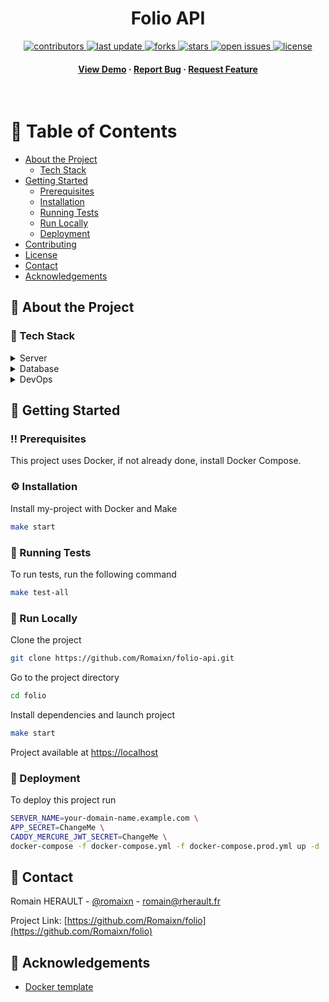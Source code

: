 <div align="center">

  <h1>Folio API</h1>

<!-- Badges -->
<p>
  <a href="https://github.com/Romaixn/folio-api/graphs/contributors">
    <img src="https://img.shields.io/github/contributors/Romaixn/folio-api" alt="contributors" />
  </a>
  <a href="">
    <img src="https://img.shields.io/github/last-commit/Romaixn/folio-api" alt="last update" />
  </a>
  <a href="https://github.com/Romaixn/folio-api/network/members">
    <img src="https://img.shields.io/github/forks/Romaixn/folio-api" alt="forks" />
  </a>
  <a href="https://github.com/Romaixn/folio-api/stargazers">
    <img src="https://img.shields.io/github/stars/Romaixn/folio-api" alt="stars" />
  </a>
  <a href="https://github.com/Romaixn/folio-api/issues/">
    <img src="https://img.shields.io/github/issues/Romaixn/folio-api" alt="open issues" />
  </a>
  <a href="https://github.com/Romaixn/folio-api/blob/master/LICENSE">
    <img src="https://img.shields.io/github/license/Romaixn/folio-api.svg" alt="license" />
  </a>
</p>

<h4>
    <a href="#">View Demo</a>
  <span> · </span>
    <a href="https://github.com/Romaixn/folio/issues/">Report Bug</a>
  <span> · </span>
    <a href="https://github.com/Romaixn/folio/issues/">Request Feature</a>
  </h4>
</div>

<br />

<!-- Table of Contents -->
# :notebook_with_decorative_cover: Table of Contents

- [About the Project](#star2-about-the-project)
    * [Tech Stack](#space_invader-tech-stack)
- [Getting Started](#toolbox-getting-started)
    * [Prerequisites](#bangbang-prerequisites)
    * [Installation](#gear-installation)
    * [Running Tests](#test_tube-running-tests)
    * [Run Locally](#running-run-locally)
    * [Deployment](#triangular_flag_on_post-deployment)
- [Contributing](#wave-contributing)
- [License](#warning-license)
- [Contact](#handshake-contact)
- [Acknowledgements](#gem-acknowledgements)



<!-- About the Project -->
## :star2: About the Project

<!-- TechStack -->
### :space_invader: Tech Stack

<details>
  <summary>Server</summary>
  <ul>
    <li><a href="https://symfony.com/">Symfony</a></li>
    <li><a href="https://api-platform.com/">API Platform</a></li>
  </ul>
</details>

<details>
<summary>Database</summary>
  <ul>
    <li><a href="https://www.postgresql.org/">PostgreSQL</a></li>
  </ul>
</details>

<details>
<summary>DevOps</summary>
  <ul>
    <li><a href="https://www.docker.com/">Docker</a></li>
  </ul>
</details>

<!-- Getting Started -->
## 	:toolbox: Getting Started

<!-- Prerequisites -->
### :bangbang: Prerequisites

This project uses Docker, if not already done, install Docker Compose.

<!-- Installation -->
### :gear: Installation

Install my-project with Docker and Make

```bash
make start
```

<!-- Running Tests -->
### :test_tube: Running Tests

To run tests, run the following command

```bash
make test-all
```

<!-- Run Locally -->
### :running: Run Locally

Clone the project

```bash
git clone https://github.com/Romaixn/folio-api.git
```

Go to the project directory

```bash
cd folio
```

Install dependencies and launch project

```bash
make start
```

Project available at [https://localhost](https://localhost)

<!-- Deployment -->
### :triangular_flag_on_post: Deployment

To deploy this project run

```bash
SERVER_NAME=your-domain-name.example.com \
APP_SECRET=ChangeMe \
CADDY_MERCURE_JWT_SECRET=ChangeMe \
docker-compose -f docker-compose.yml -f docker-compose.prod.yml up -d
```

<!-- Contact -->
## :handshake: Contact

Romain HERAULT - [@romaixn](https://twitter.com/romaixn) - romain@rherault.fr

Project Link: [https://github.com/Romaixn/folio](https://github.com/Romaixn/folio)


<!-- Acknowledgments -->
## :gem: Acknowledgements

- [Docker template](https://github.com/dunglas/symfony-docker)
